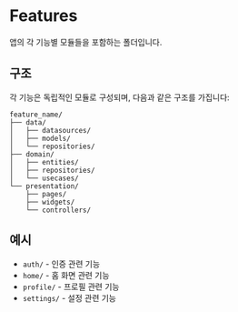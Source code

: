 # Features

앱의 각 기능별 모듈들을 포함하는 폴더입니다.

## 구조
각 기능은 독립적인 모듈로 구성되며, 다음과 같은 구조를 가집니다:

```
feature_name/
├── data/
│   ├── datasources/
│   ├── models/
│   └── repositories/
├── domain/
│   ├── entities/
│   ├── repositories/
│   └── usecases/
└── presentation/
    ├── pages/
    ├── widgets/
    └── controllers/
```

## 예시
- `auth/` - 인증 관련 기능
- `home/` - 홈 화면 관련 기능
- `profile/` - 프로필 관련 기능
- `settings/` - 설정 관련 기능 